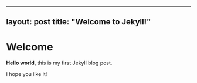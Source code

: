  ---
layout: post
title:  "Welcome to Jekyll!"
---

# Welcome

**Hello world**, this is my first Jekyll blog post.

I hope you like it!
